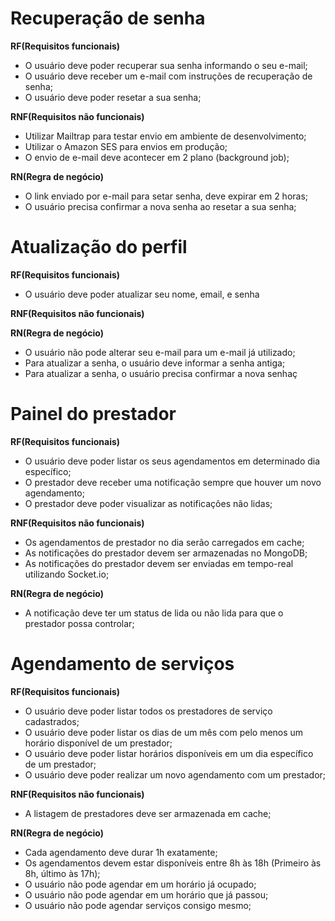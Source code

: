 # Recuperação de senha

**RF(Requisitos funcionais)**

- O usuário deve poder recuperar sua senha informando o seu e-mail;
- O usuário deve receber um e-mail com instruções de recuperação de senha;
- O usuário deve poder resetar a sua senha;

**RNF(Requisitos não funcionais)**

- Utilizar Mailtrap para testar envio em ambiente de desenvolvimento;
- Utilizar o Amazon SES para envios em produção;
- O envio de e-mail deve acontecer em 2 plano (background job);

**RN(Regra de negócio)**

- O link enviado por e-mail para setar senha, deve expirar em 2 horas;
- O usuário precisa confirmar a nova senha ao resetar a sua senha;

# Atualização do perfil

**RF(Requisitos funcionais)**

- O usuário deve poder atualizar seu nome, email, e senha

**RNF(Requisitos não funcionais)**

**RN(Regra de negócio)**

- O usuário não pode alterar seu e-mail para um e-mail já utilizado;
- Para atualizar a senha, o usuário deve informar a senha antiga;
- Para atualizar a senha, o usuário precisa confirmar a nova senhaç

# Painel do prestador

**RF(Requisitos funcionais)**

- O usuário deve poder listar os seus agendamentos em determinado dia específico;
- O prestador deve receber uma notificação sempre que houver um novo agendamento;
- O prestador deve poder visualizar as notificações não lidas;

**RNF(Requisitos não funcionais)**

- Os agendamentos de prestador no dia serão carregados em cache;
- As notificações do prestador devem ser armazenadas no MongoDB;
- As notificações do prestador devem ser enviadas em tempo-real utilizando Socket.io;

**RN(Regra de negócio)**

-  A notificação deve ter um status de lida ou não lida para que o prestador possa controlar;

# Agendamento de serviços

**RF(Requisitos funcionais)**

- O usuário deve poder listar todos os prestadores de serviço cadastrados;
- O usuário deve poder listar os dias de um mês com pelo menos um horário disponível de um prestador;
- O usuário deve poder listar horários disponíveis em um dia específico de um prestador;
- O usuário deve poder realizar um novo agendamento com um prestador;

**RNF(Requisitos não funcionais)**

- A listagem de prestadores deve ser armazenada em cache;

**RN(Regra de negócio)**

- Cada agendamento deve durar 1h exatamente;
- Os agendamentos devem estar disponíveis entre 8h às 18h (Primeiro às 8h, último às 17h);
- O usuário não pode agendar em um horário já ocupado;
- O usuário não pode agendar em um horário que já passou;
- O usuário não pode agendar serviços consigo mesmo;
